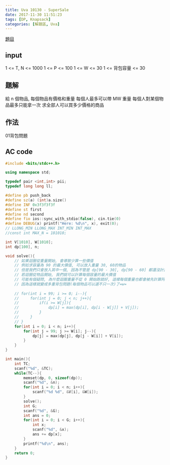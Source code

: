 ```yaml
---
title: Uva 10130 - SuperSale
date: 2017-11-30 11:51:23
tags: [DP, Knapsack]
categories: [解題區, Uva]
---
```


[題目](https://uva.onlinejudge.org/index.php?option=com_onlinejudge&Itemid=8&category=13&page=show_problem&problem=1071)

## input
1 <= T, N <= 1000
1 <= P <= 100
1 <= W <= 30
1 <= 背包容量 <= 30

## 題解
給 n 個物品, 每個物品有價格和重量
每個人最多可以帶 MW 重量
每個人對某個物品最多只能拿一次
求全部人可以買多少價格的商品

## 作法
01背包問題

## AC code
```cpp
#include <bits/stdc++.h>

using namespace std;

typedef pair <int,int> pii;
typedef long long ll;

#define pb push_back
#define sz(a) (int)a.size()
#define INF 0x3f3f3f3f
#define st first
#define nd second
#define fio ios::sync_with_stdio(false), cin.tie(0)
#define DEBUG(x) printf("Here: %d\n", x), exit(0);
// LLONG_MIN LLONG_MAX INT_MIN INT_MAX
//const int MAX_N = 101010;

int V[1010], W[1010];
int dp[100], n;

void solve(){
    // 如果迴圈從重量開始, 會導致少算一些價值
    // 例如求容量為 90 的最大價值, 可以放入重量 30, 60的物品
    // 但是我們只會放入其中一個, 因為不管是 dp[90 - 30], dp[90 - 60] 都還沒計算
    // 若迴圈從物品開始, 我們就可以計算每個容量的最大價值
    // 可能有個疑問, 為什麼迴圈重量不從 0 開始跑就好, 這樣每個重量也都會被先計算阿？
    // 因為這樣就變成多重背包問題(每個物品可以選不只一次)了=w=
    
    // for(int i = 99; i >= 0; i--){
    //     for(int j = 0; j < n; j++){
    //         if(i >= W[j]){
    //             dp[i] = max(dp[i], dp[i - W[j]] + V[j]);
    //         }
    //     }
    // }
    for(int i = 0; i < n; i++){
        for(int j = 99; j >= W[i]; j--){
            dp[j] = max(dp[j], dp[j - W[i]] + V[i]);
        }
    }
}

int main(){
    int TC;
    scanf("%d", &TC);
    while(TC--){
        memset(dp, 0, sizeof(dp));
        scanf("%d", &n);
        for(int i = 0; i < n; i++){
            scanf("%d %d", &V[i], &W[i]);
        }
        solve();
        int G;
        scanf("%d", &G);
        int ans = 0;
        for(int i = 0; i < G; i++){
            int x;
            scanf("%d", &x);
            ans += dp[x];
        }
        printf("%d\n", ans);
    }
    return 0;
}
```
